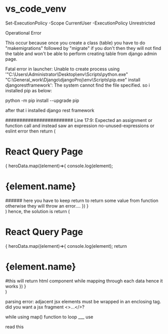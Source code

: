 # vs_code_venv

 Set-ExecutionPolicy -Scope CurrentUser -ExecutionPolicy Unrestricted 


Operational Error

This occur because once you create a class (table) you have to do "makemigrations" followed by "migrate" if you don't then they will not find the table and won't be able to perform creating table from django admin page.

Fatal error in launcher: Unable to create process using '"C:\Users\Administrator\Desktop\env\Scripts\python.exe"  "C:\General_work\Django\djangoProj\env\Scripts\pip.exe" install djangorestframework': The system cannot find the file specified.
 so i installed pip as below:

python -m pip install --upgrade pip

after that i installed django rest framework



########################
Line 17:9:  Expected an assignment or function call and instead saw an expression  no-unused-expressions or eslint error
 then 
  return (
    <div>
      <h1>React Query Page</h1>
      {
      heroData.map((element)=>{
        console.log(element);
        <h1>{element.name}</h1> ###### here you have to keep return to return some value from function otherwise they will throw an error....
      })
      }
    </div>
  )
hence, 
the solution is
 return (
    <div>
      <h1>React Query Page</h1>
      {
      heroData.map((element)=>{
        console.log(element);
        return <h1>{element.name}</h1> #this will return html component while mapping through each data hence it works
      })
      }
    </div>
  )




parsing error: adjacent jsx elements must be wrapped in an enclosing tag. did you want a jsx fragment <>...</>?

while using map() function to loop ___
use <Fragement>
        <div> read this </div>
    </Fragement>
